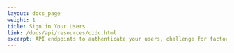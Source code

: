 ```yaml
---
layout: docs_page
weight: 1
title: Sign in Your Users
link: /docs/api/resources/oidc.html
excerpt: API endpoints to authenticate your users, challenge for factors, recover passwords, and more.
---
```

